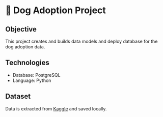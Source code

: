 # 🐶 Dog Adoption Project

## Objective

This project creates and builds data models and deploy database for the dog adoption data. 

## Technologies
- Database: PostgreSQL
- Language: Python


## Dataset

Data is extracted from [Kaggle](https://www.kaggle.com/datasets/whenamancodes/dog-adoption) and saved locally.



